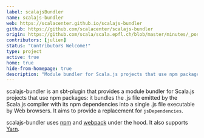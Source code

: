```yaml
---
label: scalajsBundler
name: scalajs-bundler
web: https://scalacenter.github.io/scalajs-bundler
github: https://github.com/scalacenter/scalajs-bundler
origin: https://github.com/scala/scala.epfl.ch/blob/master/minutes/_posts/2016-06-06-may-9-2016.md#proposal-scp-005-ensurance-of-continuity-of-scalajs-project
contributors: [julien]
status: "Contributors Welcome!"
type: project
active: true
home: true
hide-from-homepage: true
description: "Module bundler for Scala.js projects that use npm packages."
---
```


scalajs-bundler is an sbt-plugin that provides a module bundler for Scala.js
projects that use npm packages: it bundles the .js file emitted by the Scala.js
compiler with its npm dependencies into a single .js file executable by Web
browsers. It aims to provide a replacement for `jsDependencies`.

scalajs-bundler uses [npm](https://www.npmjs.com) and [webpack](https://webpack.github.io/) under the hood. It also supports [Yarn](https://yarnpkg.com/en/).
